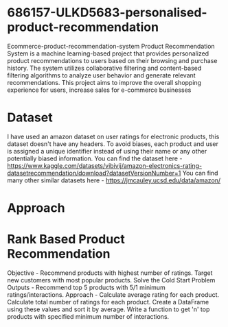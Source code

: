 # 686157-ULKD5683-personalised-product-recommendation
Ecommerce-product-recommendation-system
Product Recommendation System is a machine learning-based project that provides personalized product recommendations to users based on their browsing and purchase history. The system utilizes collaborative filtering and content-based filtering algorithms to analyze user behavior and generate relevant recommendations. This project aims to improve the overall shopping experience for users, increase sales for e-commerce businesses
# Dataset
I have used an amazon dataset on user ratings for electronic products, this dataset doesn't have any headers. To avoid biases, each product and user is assigned a unique identifier instead of using their name or any other potentially biased information.
You can find the dataset here - https://www.kaggle.com/datasets/vibivij/amazon-electronics-rating-datasetrecommendation/download?datasetVersionNumber=1
  You can find many other similar datasets here - https://jmcauley.ucsd.edu/data/amazon/

# Approach
# Rank Based Product Recommendation
Objective -
   Recommend products with highest number of ratings.
   Target new customers with most popular products.
   Solve the Cold Start Problem
Outputs -
  Recommend top 5 products with 5/1 minimum ratings/interactions.
Approach -
      Calculate average rating for each product.
      Calculate total number of ratings for each product.
      Create a DataFrame using these values and sort it by average.
      Write a function to get 'n' top products with specified minimum number of interactions.
  
   




